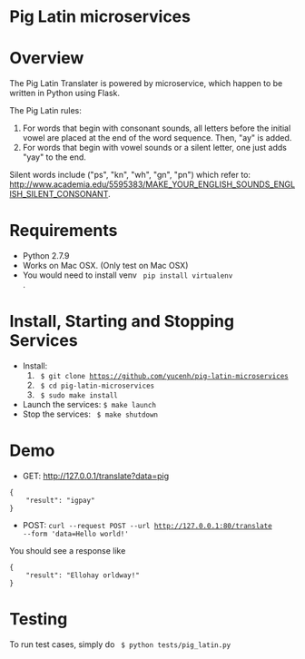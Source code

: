 # Pig Latin microservices

Overview
========
The Pig Latin Translater is powered by microservice, which happen to be written in Python using Flask.


The Pig Latin rules: 

1. For words that begin with consonant sounds, all letters before the initial vowel are placed at the end of the word sequence. Then, "ay" is added. 
2. For words that begin with vowel sounds or a silent letter, one just adds "yay" to the end.

Silent words include ("ps", "kn", "wh", "gn", "pn") which refer to: http://www.academia.edu/5595383/MAKE_YOUR_ENGLISH_SOUNDS_ENGLISH_SILENT_CONSONANT. 

Requirements
===========
* Python 2.7.9
* Works on Mac OSX. (Only test on Mac OSX)
* You would need to install venv <code> pip install virtualenv </code>.

Install, Starting and Stopping Services
=======
* Install: 
  1. <code> $ git clone https://github.com/yucenh/pig-latin-microservices </code>
  2. <code> $ cd pig-latin-microservices </code>
  3. <code> $ sudo make install</code>
* Launch the services: <code>$ make launch </code>
* Stop the services: <code> $ make shutdown </code>

Demo
=======
* GET: 
http://127.0.0.1/translate?data=pig
```
{
    "result": "igpay"
}
```

* POST: 
<code>curl --request POST --url http://127.0.0.1:80/translate --form 'data=Hello world!'</code>

You should see a response like
```
{
    "result": "Ellohay orldway!"
}
```

Testing
=======
To run test cases, simply do <code> $ python tests/pig_latin.py </code>

